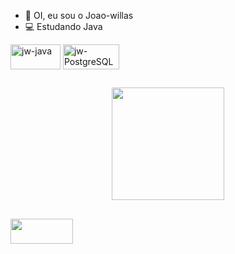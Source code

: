 - 👋 OI, eu sou o Joao-willas
- 💻 Estudando Java

<div>
<a>
<img align="center" alt="jw-java" height="40" width="80" src="https://img.shields.io/badge/Java-ED8B00?style=for-the-badge&logo=java&logoColor=white">
</a>
 <a>
<img align="center" alt="jw-PostgreSQL" height="40" width="90" src="https://img.shields.io/badge/PostgreSQL-316192?style=for-the-badge&logo=postgresql&logoColor=white">
</a>
</div>

##

<div align="center">  
  <a href="https://github.com/joaowillas">
  <img height="180em" src="https://github-readme-stats.vercel.app/api?username=Joao-willas&show_icons=true&hide=contribs,prs&cache_seconds=86400&theme=merko"/>
</div>
  
  ##
  
 <div>  
  <a href="http://www.linkedin.com/in/joaowillas">
  <img height="40" width="100" src="https://img.shields.io/badge/LinkedIn-0077B5?style=for-the-badge&logo=linkedin&logoColor=white"/>
  </a>
</div>
   

